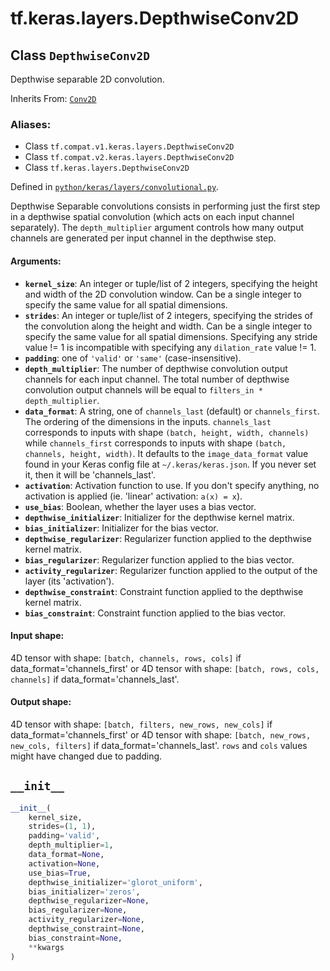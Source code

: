 <div itemscope itemtype="http://developers.google.com/ReferenceObject">
<meta itemprop="name" content="tf.keras.layers.DepthwiseConv2D" />
<meta itemprop="path" content="Stable" />
<meta itemprop="property" content="__init__"/>
</div>

# tf.keras.layers.DepthwiseConv2D

## Class `DepthwiseConv2D`

Depthwise separable 2D convolution.

Inherits From: [`Conv2D`](../../../tf/keras/layers/Conv2D.md)

### Aliases:

* Class `tf.compat.v1.keras.layers.DepthwiseConv2D`
* Class `tf.compat.v2.keras.layers.DepthwiseConv2D`
* Class `tf.keras.layers.DepthwiseConv2D`



Defined in [`python/keras/layers/convolutional.py`](/code/stable/tensorflow/python/keras/layers/convolutional.py).

<!-- Placeholder for "Used in" -->

Depthwise Separable convolutions consists in performing
just the first step in a depthwise spatial convolution
(which acts on each input channel separately).
The `depth_multiplier` argument controls how many
output channels are generated per input channel in the depthwise step.

#### Arguments:


* <b>`kernel_size`</b>: An integer or tuple/list of 2 integers, specifying the
  height and width of the 2D convolution window.
  Can be a single integer to specify the same value for
  all spatial dimensions.
* <b>`strides`</b>: An integer or tuple/list of 2 integers,
  specifying the strides of the convolution along the height and width.
  Can be a single integer to specify the same value for
  all spatial dimensions.
  Specifying any stride value != 1 is incompatible with specifying
  any `dilation_rate` value != 1.
* <b>`padding`</b>: one of `'valid'` or `'same'` (case-insensitive).
* <b>`depth_multiplier`</b>: The number of depthwise convolution output channels
  for each input channel.
  The total number of depthwise convolution output
  channels will be equal to `filters_in * depth_multiplier`.
* <b>`data_format`</b>: A string,
  one of `channels_last` (default) or `channels_first`.
  The ordering of the dimensions in the inputs.
  `channels_last` corresponds to inputs with shape
  `(batch, height, width, channels)` while `channels_first`
  corresponds to inputs with shape
  `(batch, channels, height, width)`.
  It defaults to the `image_data_format` value found in your
  Keras config file at `~/.keras/keras.json`.
  If you never set it, then it will be 'channels_last'.
* <b>`activation`</b>: Activation function to use.
  If you don't specify anything, no activation is applied
  (ie. 'linear' activation: `a(x) = x`).
* <b>`use_bias`</b>: Boolean, whether the layer uses a bias vector.
* <b>`depthwise_initializer`</b>: Initializer for the depthwise kernel matrix.
* <b>`bias_initializer`</b>: Initializer for the bias vector.
* <b>`depthwise_regularizer`</b>: Regularizer function applied to
  the depthwise kernel matrix.
* <b>`bias_regularizer`</b>: Regularizer function applied to the bias vector.
* <b>`activity_regularizer`</b>: Regularizer function applied to
  the output of the layer (its 'activation').
* <b>`depthwise_constraint`</b>: Constraint function applied to
  the depthwise kernel matrix.
* <b>`bias_constraint`</b>: Constraint function applied to the bias vector.


#### Input shape:

4D tensor with shape:
`[batch, channels, rows, cols]` if data_format='channels_first'
or 4D tensor with shape:
`[batch, rows, cols, channels]` if data_format='channels_last'.



#### Output shape:

4D tensor with shape:
`[batch, filters, new_rows, new_cols]` if data_format='channels_first'
or 4D tensor with shape:
`[batch, new_rows, new_cols, filters]` if data_format='channels_last'.
`rows` and `cols` values might have changed due to padding.


<h2 id="__init__"><code>__init__</code></h2>

``` python
__init__(
    kernel_size,
    strides=(1, 1),
    padding='valid',
    depth_multiplier=1,
    data_format=None,
    activation=None,
    use_bias=True,
    depthwise_initializer='glorot_uniform',
    bias_initializer='zeros',
    depthwise_regularizer=None,
    bias_regularizer=None,
    activity_regularizer=None,
    depthwise_constraint=None,
    bias_constraint=None,
    **kwargs
)
```






